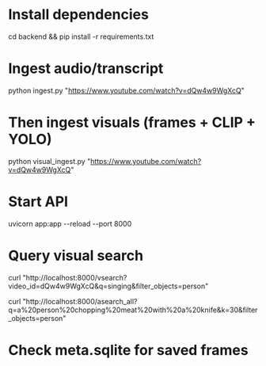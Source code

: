 # Install dependencies
cd backend && pip install -r requirements.txt

# Ingest audio/transcript
python ingest.py "https://www.youtube.com/watch?v=dQw4w9WgXcQ"

# Then ingest visuals (frames + CLIP + YOLO)
python visual_ingest.py "https://www.youtube.com/watch?v=dQw4w9WgXcQ"

# Start API
uvicorn app:app --reload --port 8000

# Query visual search
curl "http://localhost:8000/vsearch?video_id=dQw4w9WgXcQ&q=singing&filter_objects=person"

curl "http://localhost:8000/asearch_all?q=a%20person%20chopping%20meat%20with%20a%20knife&k=30&filter_objects=person"

# Check meta.sqlite for saved frames
